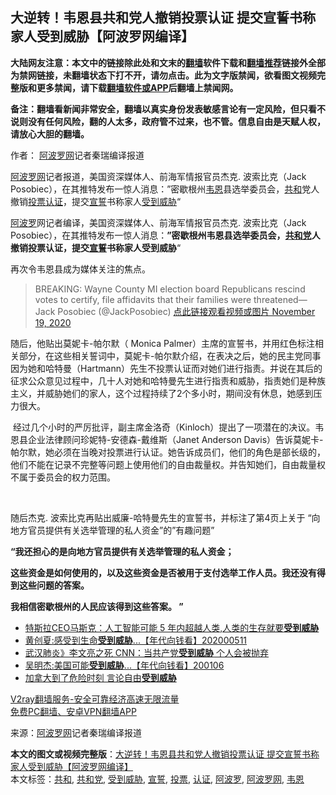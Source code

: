  <h2>大逆转！韦恩县共和党人撤销投票认证 提交宣誓书称家人受到威胁【阿波罗网编译】</h2> <p class="notice"><b>大陆网友注意：本文中的链接除此处和文末的<a href="https://github.com/bannedbook/fanqiang" >翻墙</a>软件下载和<a href="https://github.com/killgcd/justmysocks/blob/master/README.md">翻墙推荐</a>链接外全部为禁网链接，未翻墙状态下打不开，请勿点击。此为文字版禁闻，欲看图文视频完整版和更多禁闻，请下载<a href="https://github.com/bannedbook/fanqiang">翻墙软件或APP</a>后翻墙上禁闻网。</p><p>备注：翻墙看新闻非常安全，翻墙以真实身份发表敏感言论有一定风险，但只看不说则没有任何风险，翻的人太多，政府管不过来，也不管。信息自由是天赋人权，请放心大胆的翻墙。</b></p>  <div class="entry"> <p>作者： <span class='wp_keywordlink_affiliate'><a href="https://www.aboluowang.com/" title="阿波罗网" target="_blank">阿波罗网</a></span>记者秦瑞编译报道</p> <p id="summary"><a href="https://www.bannedbook.org/bnews/tag/%e9%98%bf%e6%b3%a2%e7%bd%97%e7%bd%91/" class="st_tag internal_tag" rel="tag" title="标签 阿波罗网 下的日志">阿波罗网</a>记者报道，美国资深媒体人、前海军情报官员杰克. 波索比克（Jack Posobiec），在其推特发布一惊人消息：”密歇根州<a href="https://www.bannedbook.org/bnews/tag/%E9%9F%A6%E6%81%A9/" class="st_tag internal_tag" rel="tag" title="标签 韦恩 下的日志">韦恩</a>县选举委员会，<a href="https://www.bannedbook.org/bnews/tag/%E5%85%B1%E5%92%8C/" class="st_tag internal_tag" rel="tag" title="标签 共和 下的日志">共和</a>党人撤销<a href="https://www.bannedbook.org/bnews/tag/%E6%8A%95%E7%A5%A8/" class="st_tag internal_tag" rel="tag" title="标签 投票 下的日志">投票</a><a href="https://www.bannedbook.org/bnews/tag/%E8%AE%A4%E8%AF%81/" class="st_tag internal_tag" rel="tag" title="标签 认证 下的日志">认证</a>，提交<span class='wp_keywordlink'><a href="https://www.bannedbook.org/forum5/topic17.html" title="宣誓与预言" target="_blank">宣誓</a></span>书称家人<a href="https://www.bannedbook.org/bnews/tag/%E5%8F%97%E5%88%B0%E5%A8%81%E8%83%81/" class="st_tag internal_tag" rel="tag" title="标签 受到威胁 下的日志">受到威胁</a>“</p> <p></p> <p><a href="https://www.bannedbook.org/bnews/tag/%E9%98%BF%E6%B3%A2%E7%BD%97/" class="st_tag internal_tag" rel="tag" title="标签 阿波罗 下的日志">阿波罗</a>网记者编译，美国资深媒体人、前海军情报官员杰克. 波索比克（Jack Posobiec），在其推特发布一惊人消息：<strong>”密歇根州韦恩县选举委员会，<a href="https://www.bannedbook.org/bnews/tag/%e5%85%b1%e5%92%8c%e5%85%9a/" class="st_tag internal_tag" rel="tag" title="标签 共和党 下的日志">共和党</a>人撤销投票认证</strong><strong>，提交<a href="https://www.bannedbook.org/bnews/tag/%E5%AE%A3%E8%AA%93/" class="st_tag internal_tag" rel="tag" title="标签 宣誓 下的日志">宣誓</a>书称家人受到威胁</strong>“</p> <p>再次令韦恩县成为媒体关注的焦点。</p>  <blockquote><p>BREAKING: Wayne County MI election board Republicans rescind votes to certify, file affidavits that their families were threatened— Jack Posobiec      (@JackPosobiec) <a href="https://twitter.com/JackPosobiec/status/1329278134076715012?ref_src=twsrc%5Etfw">点此链接观看视频或图片 November 19, 2020</a></p></blockquote> <p>随后，他贴出莫妮卡-帕尔默（&nbsp;Monica Palmer）主席的宣誓书，并用红色标注相关部分，在这些相关誓词中，莫妮卡-帕尔默介绍，在表决之后，她的民主党同事因为她和哈特曼（Hartmann）先生不投票认证而对她们进行指责。并说在其后的征求公众意见过程中，几十人对她和哈特曼先生进行指责和威胁，指责她们是种族主义，并威胁她们的家人，这个过程持续了2个多小时，期间没有休息，她感到压力很大。</p> <p>&nbsp;经过几个小时的严厉批评，副主席金洛奇（Kinloch）提出了一项潜在的决议。韦恩县企业法律顾问珍妮特-安德森-戴维斯（Janet Anderson Davis）告诉莫妮卡-帕尔默，她必须在当晚对投票进行认证。她告诉成员们，他们的角色是部长级的，他们不能在记录不完整等问题上使用他们的自由裁量权。并告知她们，自由裁量权不属于委员会的权力范围。</p> <p>&nbsp;</p> <p>随后杰克. 波索比克再贴出威廉-哈特曼先生的宣誓书，并标注了第4页上关于 &#8220;向地方官员提供有关选举管理的私人资金&#8221;的&#8221;有趣问题”</p>  <p><strong>“我还担心的是向地方官员提供有关选举管理的私人资金；&nbsp;</strong></p> <p><strong>这些资金是如何使用的，以及这些资金是否被用于支付选举工作人员。我还没有得到这些问题的答案。</strong></p> <p><strong>我相信密歇根州的人民应该得到这些答案。 ”</strong></p> <p></p> <ul class='op-related-articles' title='相关阅读'> <li><a href='https://www.bannedbook.org/bnews/comments/20200801/1373240.html' target='_blank'>特斯拉CEO马斯克：人工智能可能 5 年内超越人类,人类的生存就要<b>受到威胁</b></a></li> <li><a href='https://www.bannedbook.org/bnews/taiwannews/20200511/1326789.html' target='_blank'>黄创夏:感受到生命<b>受到威胁</b>...【年代向钱看】202000511</a></li> <li><a href='https://www.bannedbook.org/bnews/cbnews/20200209/1273531.html' target='_blank'>武汉肺炎》李文亮之死 CNN：当共产党<b>受到威胁</b> 个人会被抛弃</a></li> <li><a href='https://www.bannedbook.org/bnews/taiwannews/20200106/1254475.html' target='_blank'>吴明杰:美国可能<b>受到威胁</b>...【年代向钱看】200106</a></li> <li><a href='https://www.bannedbook.org/bnews/comments/20191208/1237080.html' target='_blank'>加拿大到了危险时刻 言论自由<b>受到威胁</b></a></li> </ul> <p class="texttj"> <a href="https://www.bannedbook.org/forum23/topic22702.html" target="_blank">V2ray翻墙服务-安全可靠经济高速无限流量</a><br/> <a href="https://github.com/bannedbook/fanqiang/wiki/%E7%A6%81%E9%97%BB%E7%BD%91%E5%AE%89%E5%8D%93%E7%BF%BB%E5%A2%99%E6%96%B0%E9%97%BBAPP" target="_blank">免费PC翻墙、安卓VPN翻墙APP</a></p><p> 来源：<a href="https://www.aboluowang.com/2020/1119/1524898.html" target="_blank">阿波罗网</a>记者秦瑞编译报道 </p> <a name='sharetosocial'></a>       <div><b>本文的图文或视频完整版</b>：<a href='https://www.bannedbook.org/bnews/cnnews/20201119/1433513.html'>大逆转！韦恩县共和党人撤销投票认证 提交宣誓书称家人受到威胁【阿波罗网编译】</a></div>  </div><!--END ENTRY--> <div class="postfooter"> <div>本文标签：<a href="https://www.bannedbook.org/bnews/tag/%E5%85%B1%E5%92%8C/" rel="tag">共和</a>, <a href="https://www.bannedbook.org/bnews/tag/%e5%85%b1%e5%92%8c%e5%85%9a/" rel="tag">共和党</a>, <a href="https://www.bannedbook.org/bnews/tag/%E5%8F%97%E5%88%B0%E5%A8%81%E8%83%81/" rel="tag">受到威胁</a>, <a href="https://www.bannedbook.org/bnews/tag/%E5%AE%A3%E8%AA%93/" rel="tag">宣誓</a>, <a href="https://www.bannedbook.org/bnews/tag/%E6%8A%95%E7%A5%A8/" rel="tag">投票</a>, <a href="https://www.bannedbook.org/bnews/tag/%E8%AE%A4%E8%AF%81/" rel="tag">认证</a>, <a href="https://www.bannedbook.org/bnews/tag/%E9%98%BF%E6%B3%A2%E7%BD%97/" rel="tag">阿波罗</a>, <a href="https://www.bannedbook.org/bnews/tag/%e9%98%bf%e6%b3%a2%e7%bd%97%e7%bd%91/" rel="tag">阿波罗网</a>, <a href="https://www.bannedbook.org/bnews/tag/%E9%9F%A6%E6%81%A9/" rel="tag">韦恩</a></div>  </div><!--END POSTFOOTER--> 